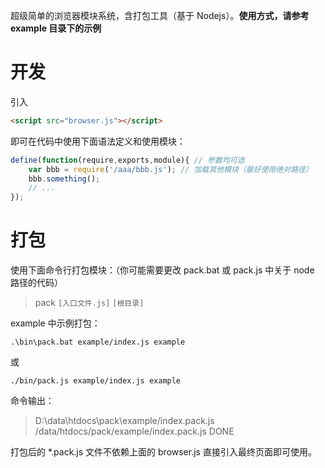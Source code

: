 超级简单的浏览器模块系统，含打包工具（基于 Nodejs）。<strong>使用方式，请参考 example 目录下的示例</strong>



开发
====
引入
```html
<script src="browser.js"></script>
```
即可在代码中使用下面语法定义和使用模块：
```javascript
define(function(require,exports,module){ // 参数均可选
    var bbb = require('/aaa/bbb.js'); // 加载其他模块（最好使用绝对路径）
    bbb.something();
    // ... 
});
```
	
打包
====
使用下面命令行打包模块：（你可能需要更改 pack.bat 或 pack.js 中关于 node 路径的代码）
> pack ``[入口文件.js]`` ``[根目录]``

example 中示例打包：
```
.\bin\pack.bat example/index.js example
```
或
```
./bin/pack.js example/index.js example
```
命令输出：
> D:\data\htdocs\pack\example/index.pack.js
> /data/htdocs/pack/example/index.pack.js
> DONE

打包后的 *.pack.js 文件不依赖上面的 browser.js 直接引入最终页面即可使用。



